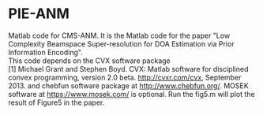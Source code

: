 # PIE-ANM
Matlab code for CMS-ANM. It is the Matlab code for the paper "Low Complexity Beamspace Super-resolution for DOA Estimation via
Prior Information Encoding".  
This code depends on the CVX software package  
[1] Michael Grant and Stephen Boyd. CVX: Matlab software for disciplined convex programming, version 2.0 beta. http://cvxr.com/cvx, September 2013. 
and chebfun software package at http://www.chebfun.org/.
MOSEK software at https://www.mosek.com/  is optional.
Run the fig5.m will plot the result of Figure5 in the paper. 
